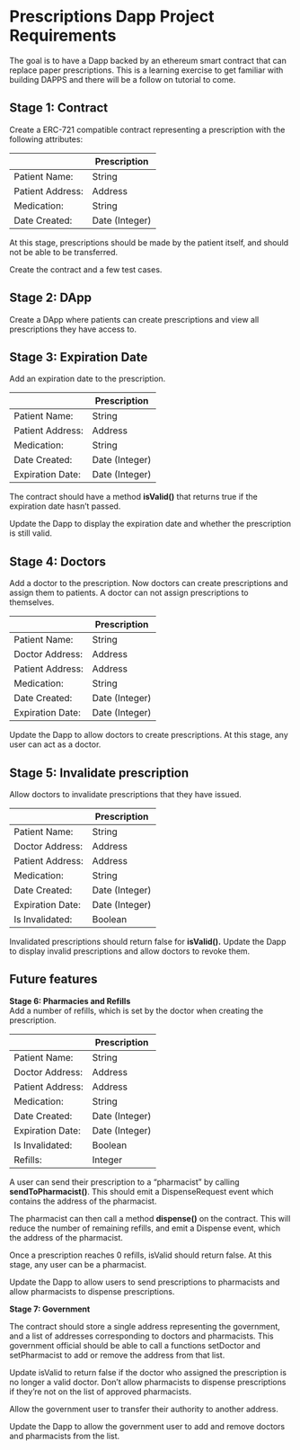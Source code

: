# **Prescriptions Dapp Project Requirements**

The goal is to have a Dapp backed by an ethereum smart contract that can replace paper prescriptions. This is a learning exercise to get familiar with building DAPPS and there will be a follow on tutorial to come.


## Stage 1: Contract


Create a ERC-721 compatible contract representing a prescription with the following attributes:

| |Prescription |
|--|--|
|  Patient Name: | String  
| Patient Address:  | Address
|  Medication: | String  
|  Date Created: | Date (Integer)

At this stage, prescriptions should be made by the patient itself, and should not be able to be transferred.

Create the contract and a few test cases.

## Stage 2: DApp

Create a DApp where patients can create prescriptions and view all prescriptions they have access to.

## Stage 3: Expiration Date
Add an expiration date to the prescription.

| |Prescription |
|--|--|
|  Patient Name: | String  
| Patient Address:  | Address
|  Medication: | String  
|  Date Created: | Date (Integer)
| Expiration Date:  | Date (Integer)

The contract should have a method **isValid()** that returns true if the expiration date hasn’t passed.

Update the Dapp to display the expiration date and whether the prescription is still valid.

## Stage 4: Doctors

Add a doctor to the prescription. Now doctors can create prescriptions and assign them to patients. A doctor can not assign prescriptions to themselves.

| |Prescription |
|--|--|
|  Patient Name: | String  
| Doctor Address:  | Address  
| Patient Address:  | Address
|  Medication: | String  
|  Date Created: | Date (Integer)
| Expiration Date:  | Date (Integer)

Update the Dapp to allow doctors to create prescriptions.
At this stage, any user can act as a doctor.

## Stage 5: Invalidate prescription
Allow doctors to invalidate prescriptions that they have issued.

| |Prescription |
|--|--|
|  Patient Name: | String  
| Doctor Address:  | Address  
| Patient Address:  | Address
|  Medication: | String  
|  Date Created: | Date (Integer)
| Expiration Date:  | Date (Integer)
| Is Invalidated:  | Boolean


Invalidated prescriptions should return false for **isValid().** Update the Dapp to display invalid prescriptions and allow doctors to revoke them.

## Future features

**Stage 6: Pharmacies and Refills**  
Add a number of refills, which is set by the doctor when creating the prescription.

| |Prescription |
|--|--|
|  Patient Name: | String  
| Doctor Address:  | Address  
| Patient Address:  | Address
|  Medication: | String  
|  Date Created: | Date (Integer)
| Expiration Date:  | Date (Integer)
| Is Invalidated:  | Boolean
| Refills:  | Integer
 

A user can send their prescription to a “pharmacist” by calling **sendToPharmacist()**. This should emit a DispenseRequest event which contains the address of the pharmacist.

The pharmacist can then call a method **dispense()** on the contract. This will reduce the number of remaining refills, and emit a Dispense event, which the address of the pharmacist.

Once a prescription reaches 0 refills, isValid should return false. At this stage, any user can be a pharmacist.

Update the Dapp to allow users to send prescriptions to pharmacists and allow pharmacists to dispense prescriptions.

**Stage 7: Government**

The contract should store a single address representing the government, and a list of addresses corresponding to doctors and pharmacists. This government official should be able to call a functions setDoctor and setPharmacist to add or remove the address from that list.

Update isValid to return false if the doctor who assigned the prescription is no longer a valid doctor. Don’t allow pharmacists to dispense prescriptions if they’re not on the list of approved pharmacists.

Allow the government user to transfer their authority to another address.

Update the Dapp to allow the government user to add and remove doctors and pharmacists from the list.
